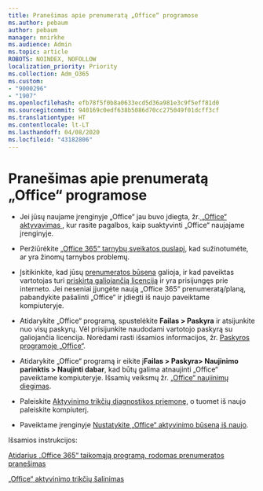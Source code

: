 ```yaml
---
title: Pranešimas apie prenumeratą „Office“ programose
ms.author: pebaum
author: pebaum
manager: mnirkhe
ms.audience: Admin
ms.topic: article
ROBOTS: NOINDEX, NOFOLLOW
localization_priority: Priority
ms.collection: Adm_O365
ms.custom:
- "9000296"
- "1907"
ms.openlocfilehash: efb78f5f0b8a0633ecd5d36a981e3c9f5eff81d0
ms.sourcegitcommit: 940169c0edf638b5086d70cc275049f01dcff3cf
ms.translationtype: HT
ms.contentlocale: lt-LT
ms.lasthandoff: 04/08/2020
ms.locfileid: "43182806"
---
```

# <a name="subscription-notice-messages-in-office-apps"></a>Pranešimas apie prenumeratą „Office“ programose

- Jei jūsų naujame įrenginyje „Office“ jau buvo įdiegta, žr.[ „Office“ aktyvavimas ](https://support.office.com/article/activate-office-5bd38f38-db92-448b-a982-ad170b1e187e), kur rasite pagalbos, kaip suaktyvinti „Office“ naujajame įrenginyje.

- Peržiūrėkite [„Office 365“ tarnybų sveikatos puslapį](https://docs.microsoft.com/office365/enterprise/view-service-health), kad sužinotumėte, ar yra žinomų tarnybos problemų.

- Įsitikinkite, kad jūsų [prenumeratos būsena](https://support.office.com/article/unlicensed-product-and-activation-errors-in-office-0d23d3c0-c19c-4b2f-9845-5344fedc4380#bkmk_checksubscription) galioja, ir kad paveiktas vartotojas turi [priskirtą galiojančią licenciją](https://support.office.com/article/997596B5-4173-4627-B915-36ABAC6786DC?wt.mc_id=Alchemy_ClientDIA) ir yra prisijungęs prie interneto. Jei neseniai įjungėte naują „Office 365“ prenumeratą/planą, pabandykite pašalinti „Office“ ir įdiegti iš naujo paveiktame kompiuteryje.

- Atidarykite „Office“ programą, spustelėkite **Failas > Paskyra** ir atsijunkite nuo visų paskyrų. Vėl prisijunkite naudodami vartotojo paskyrą su galiojančia licencija. Norėdami rasti išsamios informacijos, žr. [Paskyros programoje „Office“](https://support.office.com/article/accounts-in-office-628ea040-f265-49de-b986-be09c3ebf8a9?ui=en-US&rs=en-GB&ad=GB).

- Atidarykite „Office“ programą ir eikite į**Failas > Paskyra> Naujinimo parinktis > Naujinti dabar**, kad būtų galima atnaujinti „Office“ paveiktame kompiuteryje. Išsamių veiksmų žr. [„Office“ naujinimų diegimas](https://support.office.com/article/install-office-updates-2ab296f3-7f03-43a2-8e50-46de917611c5).

- Paleiskite [Aktyvinimo trikčių diagnostikos priemonę](https://aka.ms/SARA-OfficeActivation-Alchemy), o tuomet iš naujo paleiskite kompiuterį.

- Paveiktame įrenginyje [Nustatykite „Office“ aktyvinimo būseną iš naujo](https://techcommunity.microsoft.com/t5/Office-365-ProPlus/Reset-Office-365-ProPlus-activation-state/td-p/331632).

Išsamios instrukcijos: 

[Atidarius „Office 365“ taikomąją programą, rodomas prenumeratos pranešimas](https://support.office.com/article/a-subscription-notice-appears-when-i-open-an-office-365-application-4cabe32c-f594-4c0e-9191-3d3ade10cceb)

[„Office“ aktyvinimo trikčių šalinimas](https://support.office.com/article/unlicensed-product-and-activation-errors-in-office-0d23d3c0-c19c-4b2f-9845-5344fedc4380)
